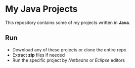 # My Java Projects
This repository contains some of my projects written in **Java**.

## Run
* Download any of these projects or clone the entire repo.
* Extract **zip** files if needed
* Run the specific project by _Netbeans_ or _Eclipse_ editors

